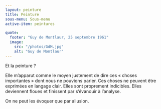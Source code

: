 ```yaml
---
layout: peinture
title: Peinture
sous-menu: Sous-menu
active-item: peintures

quote:
  footer: "Guy de Montlaur, 25 septembre 1961"
  image:
    src: "/photos/GdM.jpg"
    alt: "Guy de Montlaur"
---
```

Et la peinture&nbsp;?

Elle m’apparut comme le moyen justement de dire ces «&nbsp;choses importantes&nbsp;» dont nous ne pouvions parler.
Ces choses ne peuvent être exprimées en langage clair. Elles sont proprement indicibles. Elles deviennent floues et finissent par s’évanouir à l’analyse.

On ne peut les évoquer que par allusion.
